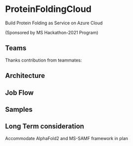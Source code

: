 # ProteinFoldingCloud
Build Protein Folding as Service on Azure Cloud


(Sponsored by MS Hackathon-2021 Program)


## Teams
Thanks contribution from teammates:
 

## Architecture


## Job Flow



## Samples


## Long Term consideration
Accommodate AlphaFold2 and MS-SAMF framework in plan



